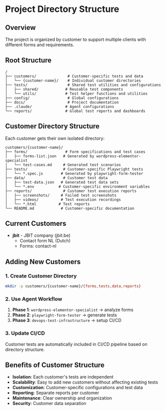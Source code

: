 # Project Directory Structure

## Overview
The project is organized by customer to support multiple clients with different forms and requirements.

## Root Structure
```
/
├── customers/              # Customer-specific tests and data
│   └── {customer-name}/    # Individual customer directories
├── tests/                  # Shared test utilities and configurations
│   ├── shared/            # Reusable test components
│   └── utils/             # Test helper functions and utilities
├── config/                 # Global configurations
├── docs/                   # Project documentation
├── .claude/               # Agent configurations
└── reports/               # Global test reports and dashboards
```

## Customer Directory Structure
Each customer gets their own isolated directory:

```
customers/{customer-name}/
├── forms/                 # Form specifications and test cases
│   ├── forms-list.json   # Generated by wordpress-elementor-specialist
│   └── test-cases.md     # Generated test scenarios
├── tests/                # Customer-specific Playwright tests
│   └── *.spec.js        # Generated by playwright-form-tester
├── data/                 # Customer test data
│   ├── test-data.json   # Generated test data sets
│   └── *.env           # Customer-specific environment variables
├── reports/              # Customer test execution reports
│   ├── screenshots/     # Failed test screenshots
│   ├── videos/          # Test execution recordings
│   └── *.html          # Test reports
└── README.md            # Customer-specific documentation
```

## Current Customers
- **jbit** - JBIT company (jbit.be)
  - Contact form NL (Dutch)
  - Forms: contact-nl

## Adding New Customers

### 1. Create Customer Directory
```bash
mkdir -p customers/{customer-name}/{forms,tests,data,reports}
```

### 2. Use Agent Workflow
1. **Phase 1**: `wordpress-elementor-specialist` → analyze forms
2. **Phase 2**: `playwright-form-tester` → generate tests
3. **Phase 3**: `devops-test-infrastructure` → setup CI/CD

### 3. Update CI/CD
Customer tests are automatically included in CI/CD pipeline based on directory structure.

## Benefits of Customer Structure
- **Isolation**: Each customer's tests are independent
- **Scalability**: Easy to add new customers without affecting existing tests
- **Customization**: Customer-specific configurations and test data
- **Reporting**: Separate reports per customer
- **Maintenance**: Clear ownership and organization
- **Security**: Customer data separation